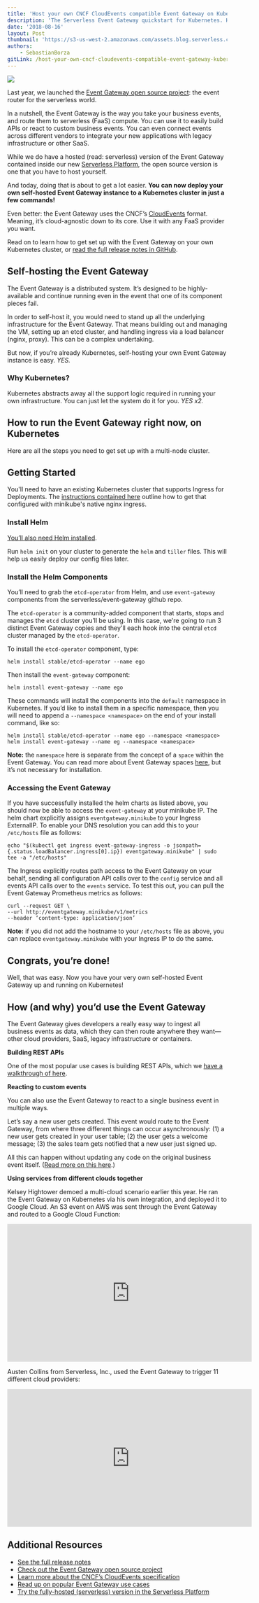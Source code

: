 ```yaml
---
title: 'Host your own CNCF CloudEvents compatible Event Gateway on Kubernetes, point to any FaaS'
description: 'The Serverless Event Gateway quickstart for Kubernetes. Host your own private Event Gateway, point to any FaaS provider with CloudEvents.'
date: '2018-08-16'
layout: Post
thumbnail: 'https://s3-us-west-2.amazonaws.com/assets.blog.serverless.com/eg-kubernetes/event-gateway-kubernetes-thumb.png'
authors:
    - SebastianBorza
gitLink: /host-your-own-cncf-cloudevents-compatible-event-gateway-kubernetes.md
---
```


<img src="https://s3-us-west-2.amazonaws.com/assets.blog.serverless.com/eg-kubernetes/event-gateway-kubernetes-header.png">

Last year, we launched the [Event Gateway open source project](https://github.com/serverless/event-gateway): the event router for the serverless world.

In a nutshell, the Event Gateway is the way you take your business events, and route them to serverless (FaaS) compute. You can use it to easily build APIs or react to custom business events. You can even connect events across different vendors to integrate your new applications with legacy infrastructure or other SaaS.

While we do have a hosted (read: serverless) version of the Event Gateway contained inside our new [Serverless Platform](https://serverless.com/blog/serverless-platform-beta-helps-teams-operationalize-development/), the open source version is one that you have to host yourself.

And today, doing that is about to get a lot easier. **You can now deploy your own self-hosted Event Gateway instance to a Kubernetes cluster in just a few commands!**

Even better: the Event Gateway uses the CNCF’s [CloudEvents](https://github.com/cloudevents/spec) format. Meaning, it’s cloud-agnostic down to its core. Use it with any FaaS provider you want.

Read on to learn how to get set up with the Event Gateway on your own Kubernetes cluster, or [read the full release notes in GitHub](https://github.com/serverless/event-gateway/blob/master/contrib/helm/README.md).

## Self-hosting the Event Gateway

The Event Gateway is a distributed system. It’s designed to be highly-available and continue running even in the event that one of its component pieces fail.

In order to self-host it, you would need to stand up all the underlying infrastructure for the Event Gateway. That means building out and managing the VM, setting up an etcd cluster, and handling ingress via a load balancer (nginx, proxy). This can be a complex undertaking.

But now, if you’re already Kubernetes, self-hosting your own Event Gateway instance is easy. _YES._

### Why Kubernetes?

Kubernetes abstracts away all the support logic required in running your own infrastructure. You can just let the system do it for you. _YES x2._

## How to run the Event Gateway right now, on Kubernetes

Here are all the steps you need to get set up with a multi-node cluster.

## Getting Started

You'll need to have an existing Kubernetes cluster that supports Ingress for Deployments. The [instructions contained here](https://github.com/serverless/event-gateway/blob/master/contrib/helm/MINIKUBE.md) outline how to get that configured with minikube's native nginx ingress.

### Install Helm

[You’ll also need Helm installed](https://docs.helm.sh/using_helm/#quickstart).

Run `helm init` on your cluster to generate the `helm` and `tiller` files. This will help us easily deploy our config files later.

### Install the Helm Components

You’ll need to grab the `etcd-operator` from Helm, and use `event-gateway` components from the serverless/event-gateway github repo.

The `etcd-operator` is a community-added component that starts, stops and manages the `etcd` cluster you’ll be using. In this case, we're going to run 3 distinct Event Gateway copies and they'll each hook into the central `etcd` cluster managed by the `etcd-operator`.

To install the `etcd-operator` component, type:

```
helm install stable/etcd-operator --name ego
```

Then install the `event-gateway` component:

```
helm install event-gateway --name ego
```

These commands will install the components into the `default` namespace in Kubernetes. If you’d like to install them in a specific namespace, then you will need to append a `--namespace <namespace>` on the end of your install command, like so:

```
helm install stable/etcd-operator --name ego --namespace <namespace>
helm install event-gateway --name eg --namespace <namespace>
```

**Note:** the `namespace` here is separate from the concept of a `space` within the Event Gateway. You can read more about Event Gateway spaces [here](https://github.com/serverless/event-gateway/blob/master/README.md#spaces), but it’s not necessary for installation.

### Accessing the Event Gateway

If you have successfully installed the helm charts as listed above, you should now be able to access the `event-gateway` at your minikube IP. The helm chart explicitly assigns `eventgateway.minikube` to your Ingress ExternalIP. To enable your DNS resolution you can add this to your `/etc/hosts` file as follows:

```
echo "$(kubectl get ingress event-gateway-ingress -o jsonpath={.status.loadBalancer.ingress[0].ip}) eventgateway.minikube" | sudo tee -a "/etc/hosts"
```

The Ingress explicitly routes path access to the Event Gateway on your behalf, sending all configuration API calls over to the `config` service and all events API calls over to the `events` service. To test this out, you can pull the Event Gateway Prometheus metrics as follows:

```
curl --request GET \
--url http://eventgateway.minikube/v1/metrics
--header ‘content-type: application/json’
```

**Note:** if you did not add the hostname to your `/etc/hosts` file as above, you can replace `eventgateway.minikube` with your Ingress IP to do the same.


## Congrats, you’re done!

Well, that was easy. Now you have your very own self-hosted Event Gateway up and running on Kubernetes!

## How (and why) you’d use the Event Gateway

The Event Gateway gives developers a really easy way to ingest all business events as data, which they can then route anywhere they want—other cloud providers, SaaS, legacy infrastructure or containers.

**Building REST APIs**

One of the most popular use cases is building REST APIs, which we [have a walkthrough of here](https://serverless.com/blog/how-use-event-gateway-use-cases-rest-api-custom-events/).

**Reacting to custom events**

You can also use the Event Gateway to react to a single business event in multiple ways.

Let’s say a new user gets created. This event would route to the Event Gateway, from where three different things can occur asynchronously: (1) a new user gets created in your user table; (2) the user gets a welcome message; (3) the sales team gets notified that a new user just signed up. 

All this can happen without updating any code on the original business event itself. ([Read more on this here](https://serverless.com/blog/how-use-event-gateway-use-cases-rest-api-custom-events/#using-the-event-gateway-with-custom-events).)

**Using services from different clouds together**

Kelsey Hightower demoed a multi-cloud scenario earlier this year. He ran the Event Gateway on Kubernetes via his own integration, and deployed it to Google Cloud. An S3 event on AWS was sent through the Event Gateway and routed to a Google Cloud Function:

<iframe width="560" height="315" src="https://www.youtube.com/embed/_1-5YFfJCqM" frameborder="0" allow="autoplay; encrypted-media" allowfullscreen></iframe>

Austen Collins from Serverless, Inc., used the Event Gateway to trigger 11 different cloud providers:

<iframe width="560" height="315" src="https://www.youtube.com/embed/TZPPjAv12KU" frameborder="0" allow="autoplay; encrypted-media" allowfullscreen></iframe>

## Additional Resources

- [See the full release notes](https://github.com/serverless/event-gateway/blob/master/contrib/helm/README.md)
- [Check out the Event Gateway open source project](https://github.com/serverless/event-gateway)
- [Learn more about the CNCF’s CloudEvents specification](https://github.com/cloudevents/spec)
- [Read up on popular Event Gateway use cases](https://serverless.com/blog/how-use-event-gateway-use-cases-rest-api-custom-events/)
- [Try the fully-hosted (serverless) version in the Serverless Platform](https://dashboard.serverless.com/)
